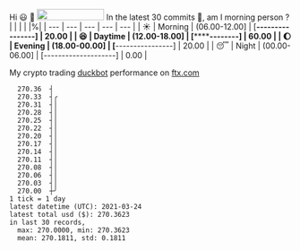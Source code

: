 Hi :smiley: :wave: <img src="https://jojoee.jojoee.com/api/utcnow" width="120" height="20">
In the latest 30 commits :bug:, am I morning person ? 
| | | | |%|
| --- | --- | --- | --- | --- |
| :sunny: | Morning | (06.00-12.00] | [****----------------] | 20.00 |
| :satisfied: | Daytime | (12.00-18.00] | [************--------] | 60.00 |
| :moon: | Evening | (18.00-00.00] | [****----------------] | 20.00 |
| :sleeping: | Night | (00.00-06.00] | [--------------------] | 0.00 |

My crypto trading [duckbot](https://github.com/jojoee/duckbot) performance on [ftx.com](https://ftx.com/#a=13144711)
```
  270.36  ┤
  270.33  ┤╭
  270.31  ┤│
  270.28  ┤│
  270.25  ┤│
  270.22  ┤│
  270.20  ┤│
  270.17  ┤│
  270.14  ┤│
  270.11  ┤│
  270.08  ┤│
  270.06  ┤│
  270.03  ┤│
  270.00  ┼╯
1 tick = 1 day
latest datetime (UTC): 2021-03-24
latest total usd ($): 270.3623
in last 30 records,
  max: 270.0000, min: 270.3623
  mean: 270.1811, std: 0.1811
``` 

